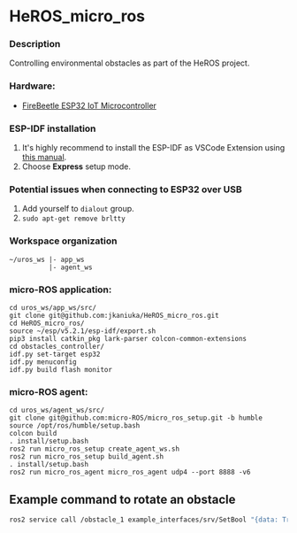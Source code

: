 # HeROS_micro_ros

### Description
Controlling environmental obstacles as part of the HeROS project.


### Hardware:
* [FireBeetle ESP32 IoT Microcontroller](https://www.dfrobot.com/product-1590.html)


### ESP-IDF installation
1. It's highly recommend to install the ESP-IDF as VSCode Extension using [this manual](https://github.com/espressif/vscode-esp-idf-extension/blob/master/docs/tutorial/install.md).
2. Choose **Express** setup mode.

### Potential issues when connecting to ESP32 over USB
1. Add yourself to `dialout` group.
2. `sudo apt-get remove brltty`

### Workspace organization
```
~/uros_ws |- app_ws
          |- agent_ws

```

### micro-ROS application:
```
cd uros_ws/app_ws/src/
git clone git@github.com:jkaniuka/HeROS_micro_ros.git
cd HeROS_micro_ros/
source ~/esp/v5.2.1/esp-idf/export.sh
pip3 install catkin_pkg lark-parser colcon-common-extensions
cd obstacles_controller/
idf.py set-target esp32
idf.py menuconfig
idf.py build flash monitor
```

### micro-ROS agent:
```
cd uros_ws/agent_ws/src/
git clone git@github.com:micro-ROS/micro_ros_setup.git -b humble
source /opt/ros/humble/setup.bash
colcon build
. install/setup.bash
ros2 run micro_ros_setup create_agent_ws.sh
ros2 run micro_ros_setup build_agent.sh
. install/setup.bash
ros2 run micro_ros_agent micro_ros_agent udp4 --port 8888 -v6
```

## Example command to rotate an obstacle
```bash
ros2 service call /obstacle_1 example_interfaces/srv/SetBool "{data: True}"
```
